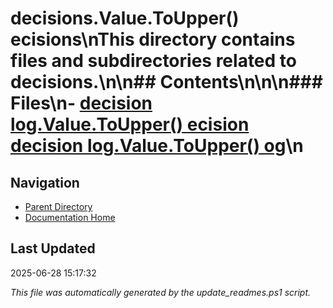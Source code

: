 ﻿# decisions.Value.ToUpper() ecisions\nThis directory contains files and subdirectories related to decisions.\n\n## Contents\n<!-- toc -->\n\n### Files\n- [decision log.Value.ToUpper() ecision  decision log.Value.ToUpper() og](./decision_log.md)\n
## Navigation

- [Parent Directory](../)
- [Documentation Home](../../)

## Last Updated

2025-06-28 15:17:32

*This file was automatically generated by the update_readmes.ps1 script.*
